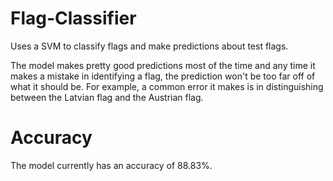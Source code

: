 # Flag-Classifier
Uses a SVM to classify flags and make predictions about test flags.

The model makes pretty good predictions most of the time and any time it makes a mistake in identifying a flag, the prediction won't be too far off of what it should be. For example, a common error it makes is in distinguishing between the Latvian flag and the Austrian flag.

# Accuracy
The model currently has an accuracy of 88.83%.
